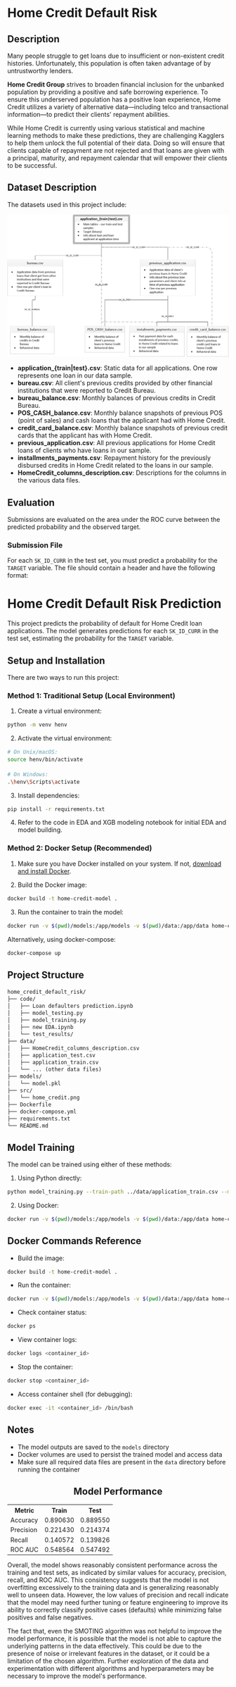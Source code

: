 # Home Credit Default Risk

## Description
Many people struggle to get loans due to insufficient or non-existent credit histories. Unfortunately, this population is often taken advantage of by untrustworthy lenders. 

**Home Credit Group** strives to broaden financial inclusion for the unbanked population by providing a positive and safe borrowing experience. To ensure this underserved population has a positive loan experience, Home Credit utilizes a variety of alternative data—including telco and transactional information—to predict their clients' repayment abilities.

While Home Credit is currently using various statistical and machine learning methods to make these predictions, they are challenging Kagglers to help them unlock the full potential of their data. Doing so will ensure that clients capable of repayment are not rejected and that loans are given with a principal, maturity, and repayment calendar that will empower their clients to be successful.

## Dataset Description
The datasets used in this project include:

![Data Representation](src/home_credit.png)


- **application_{train|test}.csv**: Static data for all applications. One row represents one loan in our data sample.
- **bureau.csv**: All client's previous credits provided by other financial institutions that were reported to Credit Bureau.
- **bureau_balance.csv**: Monthly balances of previous credits in Credit Bureau.
- **POS_CASH_balance.csv**: Monthly balance snapshots of previous POS (point of sales) and cash loans that the applicant had with Home Credit.
- **credit_card_balance.csv**: Monthly balance snapshots of previous credit cards that the applicant has with Home Credit.
- **previous_application.csv**: All previous applications for Home Credit loans of clients who have loans in our sample.
- **installments_payments.csv**: Repayment history for the previously disbursed credits in Home Credit related to the loans in our sample.
- **HomeCredit_columns_description.csv**: Descriptions for the columns in the various data files.

## Evaluation
Submissions are evaluated on the area under the ROC curve between the predicted probability and the observed target.

### Submission File
For each `SK_ID_CURR` in the test set, you must predict a probability for the `TARGET` variable. The file should contain a header and have the following format:


# Home Credit Default Risk Prediction

This project predicts the probability of default for Home Credit loan applications. The model generates predictions for each `SK_ID_CURR` in the test set, estimating the probability for the `TARGET` variable.

## Setup and Installation

There are two ways to run this project:

### Method 1: Traditional Setup (Local Environment)
1. Create a virtual environment:
```bash
python -m venv henv
```

2. Activate the virtual environment:
```bash
# On Unix/macOS:
source henv/bin/activate

# On Windows:
.\henv\Scripts\activate
```

3. Install dependencies:
```bash
pip install -r requirements.txt
```

4. Refer to the code in EDA and XGB modeling notebook for initial EDA and model building.

### Method 2: Docker Setup (Recommended)

1. Make sure you have Docker installed on your system. If not, [download and install Docker](https://docs.docker.com/get-docker/).

2. Build the Docker image:
```bash
docker build -t home-credit-model .
```

3. Run the container to train the model:
```bash
docker run -v $(pwd)/models:/app/models -v $(pwd)/data:/app/data home-credit-model
```

Alternatively, using docker-compose:
```bash
docker-compose up
```

## Project Structure
```
home_credit_default_risk/
├── code/
│   ├── Loan defaulters prediction.ipynb
│   ├── model_testing.py
│   ├── model_training.py
│   ├── new EDA.ipynb
│   └── test_results/
├── data/
│   ├── HomeCredit_columns_description.csv
│   ├── application_test.csv
│   ├── application_train.csv
│   └── ... (other data files)
├── models/
│   └── model.pkl
├── src/
│   └── home_credit.png
├── Dockerfile
├── docker-compose.yml
├── requirements.txt
└── README.md
```

## Model Training

The model can be trained using either of these methods:

1. Using Python directly:
```bash
python model_training.py --train-path ../data/application_train.csv --model-output ../models/model.pkl
```

2. Using Docker:
```bash
docker run -v $(pwd)/models:/app/models -v $(pwd)/data:/app/data home-credit-model
```

## Docker Commands Reference

- Build the image:
```bash
docker build -t home-credit-model .
```

- Run the container:
```bash
docker run -v $(pwd)/models:/app/models -v $(pwd)/data:/app/data home-credit-model
```

- Check container status:
```bash
docker ps
```

- View container logs:
```bash
docker logs <container_id>
```

- Stop the container:
```bash
docker stop <container_id>
```

- Access container shell (for debugging):
```bash
docker exec -it <container_id> /bin/bash
```

## Notes
- The model outputs are saved to the `models` directory
- Docker volumes are used to persist the trained model and access data
- Make sure all required data files are present in the `data` directory before running the container


<h2 style="text-align: center;">Model Performance</h2>
    <table>
        <tr>
            <th>Metric</th>
            <th>Train</th>
            <th>Test</th>
        </tr>
        <tr>
            <td>Accuracy</td>
            <td>0.890630</td>
            <td>0.889550</td>
        </tr>
        <tr>
            <td>Precision</td>
            <td>0.221430</td>
            <td>0.214374</td>
        </tr>
        <tr>
            <td>Recall</td>
            <td>0.140572</td>
            <td>0.139826</td>
        </tr>
        <tr>
            <td>ROC AUC</td>
            <td>0.548564</td>
            <td>0.547492</td>
        </tr>
    </table>

Overall, the model shows reasonably consistent performance across the training and test sets, as indicated by similar values for accuracy, precision, recall, and ROC AUC. This consistency suggests that the model is not overfitting excessively to the training data and is generalizing reasonably well to unseen data. However, the low values of precision and recall indicate that the model may need further tuning or feature engineering to improve its ability to correctly classify positive cases (defaults) while minimizing false positives and false negatives.

The fact that, even the SMOTING algorithm was not helpful to improve the model performance, it is possible that the model is not able to capture the underlying patterns in the data effectively. This could be due to the presence of noise or irrelevant features in the dataset, or it could be a limitation of the chosen algorithm. Further exploration of the data and experimentation with different algorithms and hyperparameters may be necessary to improve the model's performance.